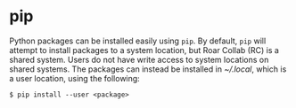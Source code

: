 
# pip

Python packages can be installed easily using `pip`. By default, `pip` will attempt to install packages to a system location, but Roar Collab (RC) is a shared system. Users do not have write access to system locations on shared systems. The packages can instead be installed in *~/.local*, which is a user location, using the following:
```
$ pip install --user <package>
```



